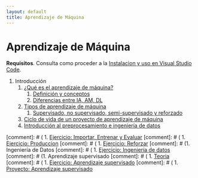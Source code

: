 ```yaml
---
layout: default
title: Aprendizaje de Máquina
---
```

# Aprendizaje de Máquina

**Requisitos**. Consulta como proceder a la [Instalacion y uso en Visual Studio Code](/curso/python/instalacion_y_uso).

1. Introducción
   1. [¿Qué es el aprendizaje de máquina?](definicion_conceptos)
      1. [Definición y conceptos](definicion_conceptos)
      1. [Diferencias entre IA, AM, DL](diferencias_ia_am_dl)
   1. [Tipos de aprendizaje de máquina](supervisado_no-supervisado_semi-supervizado_reforzado)
      1. [Supervisado, no supervisado, semi-supervisado y reforzado](supervisado_no-supervisado_semi-supervizado_reforzado)
   1. [Ciclo de vida de un proyecto de aprendizaje de máquina](ciclo_proyecto_am)
   1. [Introducción al preprocesamiento e ingeniería de datos](introduccion_ingenieria_datos)


[comment]: # (   1. [Ejercicio: Importar, Entrenar y Evaluar](importar_entrenar_evaluar)
[comment]: # (   1. [Ejercicio: Produccion](produccion)
[comment]: # (   1. [Ejercicio: Reforzar](reforzar)
[comment]: # (1. Ingeniería de Datos
[comment]: # (   1. [Ejercicio: Ingeniería de datos](ingenieria_datos)
[comment]: # (1. Aprendizaje supervisado
[comment]: # (   1. [Teoria](teoria_aprendizaje_supervizado)
[comment]: # (   1. [Ejercicio: Aprendizaje supervisado](aprendizaje_supervizado)
[comment]: # (   1. [Proyecto: Aprendizaje supervisado](practica_aprendizaje_supervizado)
